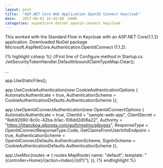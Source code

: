 ```yaml
---
layout: post
title:  "ASP.NET Core Web Application OpenID Connect Keycloak"
date:   2017-08-01 15:45:00 -0400
categories: aspnetcore dotnet openid-connect keycloak
---
```

This worked with the Standard Flow in Keycloak with an ASP.NET Core(1.1.2) application. Downloaded NuGet package Microsoft.AspNetCore.Authentication.OpenIdConnect (1.1.2).

{% highlight csharp %}
//First line of Configure method in Startup.cs
JwtSecurityTokenHandler.DefaultInboundClaimTypeMap.Clear();

...

app.UseStaticFiles();

app.UseCookieAuthentication(new CookieAuthenticationOptions
{
	AutomaticAuthenticate = true,
	AuthenticationScheme = CookieAuthenticationDefaults.AuthenticationScheme
});

app.UseOpenIdConnectAuthentication(new OpenIdConnectOptions
{
	AutomaticAuthenticate = true,
	ClientId = "sample-web-app",
	ClientSecret = "8eb92690-8c0c-42ba-b1ac-106dd2d06a22",
	Authority = "https://titanoboa.ajboggs.com/auth/realms/ajboggs",
	ResponseType = OpenIdConnectResponseType.Code,
	GetClaimsFromUserInfoEndpoint = true,
	AuthenticationScheme = OpenIdConnectDefaults.AuthenticationScheme,
	SignInScheme = CookieAuthenticationDefaults.AuthenticationScheme
});

app.UseMvc(routes =>
{
	routes.MapRoute(
						name: "default",
						template: "{controller=Home}/{action=Index}/{id?}");
});
{% endhighlight %}